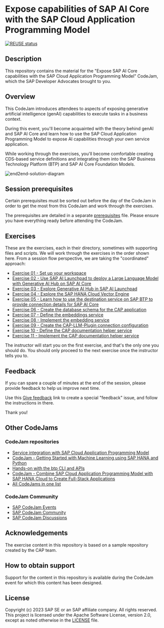 # Expose capabilities of SAP AI Core with the SAP Cloud Application Programming Model

[![REUSE status](https://api.reuse.software/badge/github.com/SAP-samples/cap-ai-vector-engine-sample)](https://api.reuse.software/info/github.com/SAP-samples/codejam-cap-llm)

## Description

This repository contains the material for the "Expose SAP AI Core capabilities with the SAP Cloud Application Programming Model" CodeJam, which the SAP Developer Advocates brought to you.

## Overview

This CodeJam introduces attendees to aspects of exposing generative artificial intelligence (genAI) capabilities to execute tasks in a business context.

During this event, you'll become acquainted with the theory behind genAI and SAP AI Core and learn how to use the SAP Cloud Application Programming Model to expose AI capabilities through your own service application.

While working through the exercises, you'll become comfortable creating CDS-based service definitions and integrating them into the SAP Business Technology Platform (BTP) and SAP AI Core Foundation Models.

![end2end-solution-diagram](../assets/architecture/End2End_Vector_Embedding_Solution_Diagram.png)

## Session prerequisites

Certain prerequisites must be sorted out before the day of the CodeJam in order to get the most from this CodeJam and work through the exercises.

The prerequisites are detailed in a separate [prerequisites](prerequisites.md) file. Please ensure you have everything ready before attending the CodeJam.

## Exercises

These are the exercises, each in their directory, sometimes with supporting files and scripts. We will work through the exercises in the order shown here. From a session flow perspective, we are taking the "coordinated" approach:

* [Exercise 01 - Set up your workspace](./exercises/01-set-up-workspace/README.md)
* [Exercise 02 - Use SAP AI Launchpad to deploy a Large Language Model with Generative AI Hub on SAP AI Core](./exercises/02-deploy-llm-ailaunchpad/README.md)
* [Exercise 03 - Explore Generative AI Hub in SAP AI Launchpad](./exercises/03-explore-genai-hub/README.md)
* [Exercise 04 - Explore the SAP HANA Cloud Vector Engine](./exercises/04-explore-sap-hana-cloud-vector-engine/README.md)
* [Exercise 05 - Learn how to use the destination service on SAP BTP to provide connection details for SAP AI Core](./exercises/05-explore-destination-service/README.md)
* [Exercise 06 - Create the database schema for the CAP application](./exercises/06-define-db-schema/README.md)
* [Exercise 07 - Define the embeddings service](./exercises/07-define-embedding-service/README.md)
* [Exercise 08 - Implement the embedding service](./exercises/08-implement-embedding-service/README.md)
* [Exercise 09 - Create the CAP-LLM-Plugin connection configuration](./exercises/09-create-connection-configuration/README.md)
* [Exercise 10 - Define the CAP documentation helper service](./exercises/10-define-cap-doc-helper-service/README.md)
* [Exercise 11 - Implement the CAP documentation helper service](./exercises/11-implement-cap-doc-helper-service/README.md)


The instructor will start you on the first exercise, and that's the only one you should do. You should only proceed to the next exercise once the instructor tells you to.

## Feedback

If you can spare a couple of minutes at the end of the session, please provide feedback to help us improve next time.

Use this [Give feedback](https://github.com/SAP-samples/codejam-cap-llm/issues/new?assignees=&labels=feedback&template=session-feedback-template.md&title=Session%20Feedback) link to create a special "feedback" issue, and follow the instructions in there.

Thank you!

## Other CodeJams

### CodeJam repositories

* [Service integration with SAP Cloud Application Programming Model](https://github.com/SAP-samples/cap-service-integration-codejam)
* [CodeJam - Getting Started with Machine Learning using SAP HANA and Python](https://github.com/SAP-samples/hana-ml-py-codejam)
* [Hands-on with the btp CLI and APIs](https://github.com/SAP-samples/cloud-btp-cli-api-codejam)
* [CodeJam - Combine SAP Cloud Application Programming Model with SAP HANA Cloud to Create Full-Stack Applications](https://github.com/SAP-samples/cap-hana-exercises-codejam)
* [All CodeJams in one list](https://github.com/orgs/SAP-samples/repositories?language=&q=Codejam&sort=&type=all)

### CodeJam Community

* [SAP CodeJam Events](https://community.sap.com/t5/sap-codejam/eb-p/codejam-events)
* [SAP CodeJam Community](https://community.sap.com/t5/sap-codejam/gh-p/code-jam)
* [SAP CodeJam Discussions](https://community.sap.com/t5/sap-codejam-discussions/bd-p/code-jamforum-board)

## Acknowledgements

The exercise content in this repository is based on a sample repository created by the CAP team.

## How to obtain support

Support for the content in this repository is available during the CodeJam event for which this content has been designed.

## License

Copyright (c) 2023 SAP SE or an SAP affiliate company. All rights reserved. This project is licensed under the Apache Software License, version 2.0, except as noted otherwise in the [LICENSE](LICENSE) file.
